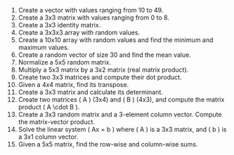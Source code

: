 1. Create a vector with values ranging from 10 to 49.
2. Create a 3x3 matrix with values ranging from 0 to 8.
3. Create a 3x3 identity matrix.
4. Create a 3x3x3 array with random values.
5. Create a 10x10 array with random values and find the minimum and maximum values.
6. Create a random vector of size 30 and find the mean value.
7. Normalize a 5x5 random matrix.
8. Multiply a 5x3 matrix by a 3x2 matrix (real matrix product).
9. Create two 3x3 matrices and compute their dot product.  
10. Given a 4x4 matrix, find its transpose.  
11. Create a 3x3 matrix and calculate its determinant.  
12. Create two matrices \( A \) (3x4) and \( B \) (4x3), and compute the matrix product \( A \cdot B \).  
13. Create a 3x3 random matrix and a 3-element column vector. Compute the matrix-vector product.  
14. Solve the linear system \( Ax = b \) where \( A \) is a 3x3 matrix, and \( b \) is a 3x1 column vector.  
15. Given a 5x5 matrix, find the row-wise and column-wise sums.
